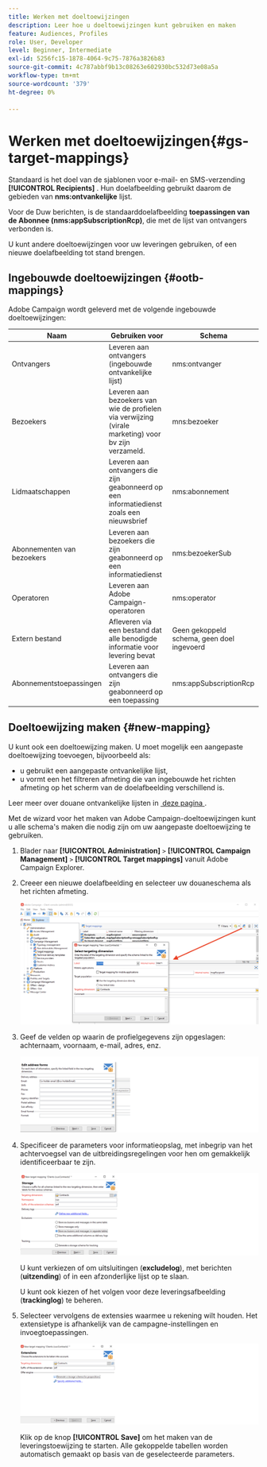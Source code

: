 ```yaml
---
title: Werken met doeltoewijzingen
description: Leer hoe u doeltoewijzingen kunt gebruiken en maken
feature: Audiences, Profiles
role: User, Developer
level: Beginner, Intermediate
exl-id: 5256fc15-1878-4064-9c75-7876a3826b83
source-git-commit: 4c787abbf9b13c08263e602930bc532d73e08a5a
workflow-type: tm+mt
source-wordcount: '379'
ht-degree: 0%

---
```


# Werken met doeltoewijzingen{#gs-target-mappings}

Standaard is het doel van de sjablonen voor e-mail- en SMS-verzending **[!UICONTROL Recipients]** . Hun doelafbeelding gebruikt daarom de gebieden van **nms:ontvankelijke** lijst.

Voor de Duw berichten, is de standaarddoelafbeelding **toepassingen van de Abonnee (nms:appSubscriptionRcp)**, die met de lijst van ontvangers verbonden is.

U kunt andere doeltoewijzingen voor uw leveringen gebruiken, of een nieuwe doelafbeelding tot stand brengen.

## Ingebouwde doeltoewijzingen {#ootb-mappings}

Adobe Campaign wordt geleverd met de volgende ingebouwde doeltoewijzingen:

| Naam | Gebruiken voor | Schema |
|---|---|---|
| Ontvangers | Leveren aan ontvangers (ingebouwde ontvankelijke lijst) | nms:ontvanger |
| Bezoekers | Leveren aan bezoekers van wie de profielen via verwijzing (virale marketing) voor bv zijn verzameld. | mns:bezoeker |
| Lidmaatschappen | Leveren aan ontvangers die zijn geabonneerd op een informatiedienst zoals een nieuwsbrief | nms:abonnement |
| Abonnementen van bezoekers | Leveren aan bezoekers die zijn geabonneerd op een informatiedienst | nms:bezoekerSub |
| Operatoren | Leveren aan Adobe Campaign-operatoren | nms:operator |
| Extern bestand | Afleveren via een bestand dat alle benodigde informatie voor levering bevat | Geen gekoppeld schema, geen doel ingevoerd |
| Abonnementstoepassingen | Leveren aan ontvangers die zijn geabonneerd op een toepassing | nms:appSubscriptionRcp |


## Doeltoewijzing maken {#new-mapping}

U kunt ook een doeltoewijzing maken. U moet mogelijk een aangepaste doeltoewijzing toevoegen, bijvoorbeeld als:

* u gebruikt een aangepaste ontvankelijke lijst,
* u vormt een het filtreren afmeting die van ingebouwde het richten afmeting op het scherm van de doelafbeelding verschillend is.

Leer meer over douane ontvankelijke lijsten in [&#x200B; deze pagina &#x200B;](../dev/custom-recipient.md).

Met de wizard voor het maken van Adobe Campaign-doeltoewijzingen kunt u alle schema&#39;s maken die nodig zijn om uw aangepaste doeltoewijzing te gebruiken.

1. Blader naar **[!UICONTROL Administration]** `>` **[!UICONTROL Campaign Management]** `>` **[!UICONTROL Target mappings]** vanuit Adobe Campaign Explorer.

1. Creeer een nieuwe doelafbeelding en selecteer uw douaneschema als het richten afmeting.

   ![](assets/new-target-mapping.png)


1. Geef de velden op waarin de profielgegevens zijn opgeslagen: achternaam, voornaam, e-mail, adres, enz.

   ![](assets/wf_new_mapping_define_join.png)

1. Specificeer de parameters voor informatieopslag, met inbegrip van het achtervoegsel van de uitbreidingsregelingen voor hen om gemakkelijk identificeerbaar te zijn.

   ![](assets/wf_new_mapping_define_names.png)

   U kunt verkiezen of om uitsluitingen (**excludelog**), met berichten (**uitzending**) of in een afzonderlijke lijst op te slaan.

   U kunt ook kiezen of het volgen voor deze leveringsafbeelding (**trackinglog**) te beheren.

1. Selecteer vervolgens de extensies waarmee u rekening wilt houden. Het extensietype is afhankelijk van de campagne-instellingen en invoegtoepassingen.

   ![](assets/wf_new_mapping_define_extensions.png)

   Klik op de knop **[!UICONTROL Save]** om het maken van de leveringstoewijzing te starten. Alle gekoppelde tabellen worden automatisch gemaakt op basis van de geselecteerde parameters.
